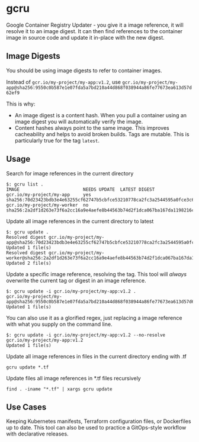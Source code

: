 # gcru
Google Container Registry Updater - you give it a image reference, it will resolve it to an image digest. It can then find references to the container image in source code and update it in-place with the new digest.

## Image Digests
You should be using image digests to refer to container images. 

Instead of `gcr.io/my-project/my-app:v1.2`, use `gcr.io/my-project/my-app@sha256:9550c0b587e1e07fda5a7bd210a44d868f038944a86fe77673ea613d57d62ef9`

This is why:

 - An image digest is a content hash. When you pull a container using an image digest you will automatically verify the image.
 - Content hashes always point to the same image. This improves cacheability and helps to avoid broken builds. Tags are mutable. This is particularly true for the tag `latest`.

## Usage
Search for image references in the current directory
```
$: gcru list .
IMAGE                        NEEDS UPDATE  LATEST DIGEST
gcr.io/my-project/my-app     yes           sha256:70d23423bdb3e4e63255cf62747b5cbfce53210778ca2fc3a2544595a0fce3c6
gcr.io/my-project/my-worker  no            sha256:2a2df1d263e73f6a2cc16a9e4aefe8b44563b74d2f1dca067ba167da1198216c
``` 

Update all image references in the current directory to latest
```
$: gcru update .
Resolved digest gcr.io/my-project/my-app@sha256:70d23423bdb3e4e63255cf62747b5cbfce53210778ca2fc3a2544595a0fce3c6
Updated 1 file(s)
Resolved digest gcr.io/my-project/my-worker@sha256:2a2df1d263e73f6a2cc16a9e4aefe8b44563b74d2f1dca067ba167da1198216c
Updated 2 file(s)
``` 

Update a specific image reference, resolving the tag. This tool will *always* overwrite the current tag or digest in an image reference. 
```
$: gcru update -i gcr.io/my-project/my-app:v1.2 .
gcr.io/my-project/my-app@sha256:9550c0b587e1e07fda5a7bd210a44d868f038944a86fe77673ea613d57d62ef9
Updated 1 file(s)
``` 

You can also use it as a glorified regex, just replacing a image reference with what you supply on the command line. 
```
$: gcru update -i gcr.io/my-project/my-app:v1.2 --no-resolve
gcr.io/my-project/my-app:v1.2
Updated 1 file(s)
``` 


Update all image references in files in the current directory ending with .tf
```
gcru update *.tf
```

Update files all image references in *.tf files recursively
```
find . -iname "*.tf" | xargs gcru update
```

## Use Cases
Keeping Kubernetes manifests, Terraform configuration files, or Dockerfiles up to date. This tool can also be used to practice a GitOps-style workflow with declarative releases. 
